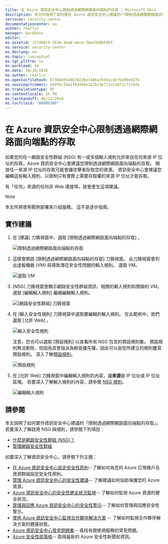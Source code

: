 ```yaml
---
title: 在 Azure 資訊安全中心限制透過網際網路面向端點的存取 | Microsoft Docs
description: 本文件說明了如何實作 Azure 資訊安全中心建議的**限制透過網際網路面向端點的存取**。
services: security-center
documentationcenter: na
author: rkarlin
manager: barbkess
editor: ''
ms.assetid: 727d88c9-163b-4ea0-a4ce-3be43686599f
ms.service: security-center
ms.devlang: na
ms.topic: conceptual
ms.tgt_pltfrm: na
ms.workload: na
ms.date: 10/28/2018
ms.author: rkarlin
ms.openlocfilehash: b736bb5549b7d236e746ba7b161cde79209e927b
ms.sourcegitcommit: d4dfbc34a1f03488e1b7bc5e711a11b72c717ada
ms.translationtype: MT
ms.contentlocale: zh-TW
ms.lasthandoff: 06/13/2019
ms.locfileid: "60906380"
---
```

# <a name="restrict-access-through-internet-facing-endpoints-in-azure-security-center"></a>在 Azure 資訊安全中心限制透過網際網路面向端點的存取
如果您的任一網路安全性群組 (NSG) 有一或多個輸入規則允許來自任何來源 IP 位址的存取，Azure 資訊安全中心會建議您限制透過網際網路面向端點的存取。 開放任一來源 IP 位址的存取可能會讓攻擊者存取您的資源。 資訊安全中心會建議您編輯這些輸入規則，以限制只有實際上需要存取權的來源 IP 位址才能存取。

有「任何」來源的任何非 Web 連接埠，就會產生這項建議。

> [!NOTE]
> 本文件將使用範例部署來介紹服務。 這不是逐步指南。
>
>

## <a name="implement-the-recommendation"></a>實作建議
1. 在 [建議]  刀鋒視窗中，選取 [限制透過網際網路面向端點的存取]  。

   ![限制透過網際網路面向端點的存取][1]
2. 這樣會開啟 [限制透過網際網路面向端點的存取]  刀鋒視窗。 此刀鋒視窗會列出虛擬機器 (VM) 與導致潛在安全性問題的輸入規則。 選取 VM。

   ![選取 VM][2]
3. [NSG]  刀鋒視窗會顯示網路安全性群組資訊、相關的輸入規則和關聯的 VM。 選取 [編輯輸入規則]  繼續編輯輸入規則。

   ![[網路安全性群組] 刀鋒視窗][3]
4. 在 [輸入安全性規則]  刀鋒視窗中選取要編輯的輸入規則。 在此範例中，我們選取 [允許 Web]  。

   ![輸入安全性規則][4]

   注意，您也可以選取 [預設規則]  以查看所有 NSG 包含的預設規則集。 預設規則無法刪除，但因為其會指派為較低優先權，因此可以由您所建立的規則覆寫預設規則。 深入了解[預設規則](../virtual-network/security-overview.md#default-security-rules)。

   ![預設規則][5]
5. 在 [允許 Web]  刀鋒視窗中編輯輸入規則的內容，讓**來源**是 IP 位址或 IP 位址區塊。 若要深入了解輸入規則的內容，請參閱 [NSG 規則](../virtual-network/security-overview.md#security-rules)。

   ![編輯輸入規則][6]

## <a name="see-also"></a>請參閱
本文說明了如何實作資訊安全中心建議的「限制透過網際網路面向端點的存取」。 若要深入了解啟用 NSG 與規則，請參閱下列項目：

* [什麼是網路安全性群組 (NSG)？](../virtual-network/security-overview.md)
* [管理網路安全性群組](../virtual-network/manage-network-security-group.md)

如要深入了解資訊安全中心，請參閱下列主題：

* [在 Azure 資訊安全中心設定安全性原則](tutorial-security-policy.md)--了解如何為您的 Azure 訂用帳戶及資源群組設定安全性原則。
* [管理 Azure 資訊安全中心的安全性建議](security-center-recommendations.md)-- 了解建議如何協助保護您的 Azure 資源。
* [Azure 資訊安全中心的安全性健全狀況監視](security-center-monitoring.md)-- 了解如何監視 Azure 資源的健全狀況。
* [管理與回應 Azure 資訊安全中心的安全性警示](security-center-managing-and-responding-alerts.md)-- 了解如何管理與回應安全性警示。
* [使用 Azure 資訊安全中心監視合作夥伴解決方案](security-center-partner-solutions.md) -- 了解如何監視合作夥伴解決方案的健康狀態。
* [Azure 資訊安全中心常見問題集](security-center-faq.md)-- 尋找有關使用服務的常見問題。
* [Azure 安全性部落格](https://blogs.msdn.com/b/azuresecurity/)-- 取得最新的 Azure 安全性新聞和資訊。

<!--Image references-->
[1]: ./media/security-center-restrict-access-thru-internet-facing-endpoint/restrict-access-thru-internet-facing-endpoint.png
[2]: ./media/security-center-restrict-access-thru-internet-facing-endpoint/select-a-vm.png
[3]: ./media/security-center-restrict-access-thru-internet-facing-endpoint/network-security-group-blade.png
[4]: ./media/security-center-restrict-access-thru-internet-facing-endpoint/inbound-security-rules.png
[5]: ./media/security-center-restrict-access-thru-internet-facing-endpoint/default-rules.png
[6]: ./media/security-center-restrict-access-thru-internet-facing-endpoint/edit-inbound-rule.png
